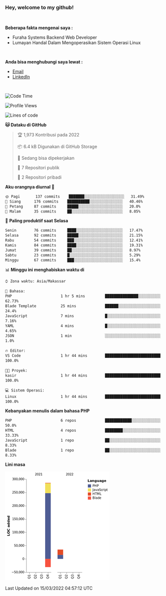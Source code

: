 <h3>Hey, welcome to my github!</h3>

<br>

<p><strong>Beberapa fakta mengenai saya :</strong></p>

<ul>
  <li>Furaha Systems Backend Web Developer</li>
  <li>Lumayan Handal Dalam Mengoperasikan Sistem Operasi Linux</li>
</ul>

<br>

<p><strong>Anda bisa menghubungi saya lewat :</strong></p>

<ul>
  <li><a href="mailto:renaldiapriyanto419@gmail.com">Email</a></li>
  <li><a href="https://www.linkedin.com/in/renaldi-kadang-314314206/">LinkedIn</a></li>
</ul>

<br>

<!--START_SECTION:waka-->
![Code Time](http://img.shields.io/badge/Code%20Time-36%20hrs%208%20mins-blue)

![Profile Views](http://img.shields.io/badge/Profil%20dilihat-7-blue)

![Lines of code](https://img.shields.io/badge/Sejak%20Hello%20World%20aku%20telah%20menulis-291%20Thousand%20baris%20kode-blue)

**🐱 Dataku di GitHub** 

> 🏆 1,973 Kontribusi pada 2022
 > 
> 📦 6.4 kB Digunakan di GitHub Storage 
 > 
> 💼 Sedang bisa dipekerjakan
 > 
> 📜 7 Repositori publik 
 > 
> 🔑 2 Repositori pribadi  
 > 
**Aku orangnya diurnal 🐤** 

```text
🌞 Pagi       137 commits    ███████░░░░░░░░░░░░░░░░░░   31.49% 
🌆 Siang      176 commits    ██████████░░░░░░░░░░░░░░░   40.46% 
🌃 Petang     87 commits     █████░░░░░░░░░░░░░░░░░░░░   20.0% 
🌙 Malam      35 commits     ██░░░░░░░░░░░░░░░░░░░░░░░   8.05%

```
📅 **Paling produktif saat Selasa** 

```text
Senin        76 commits     ████░░░░░░░░░░░░░░░░░░░░░   17.47% 
Selasa       92 commits     █████░░░░░░░░░░░░░░░░░░░░   21.15% 
Rabu         54 commits     ███░░░░░░░░░░░░░░░░░░░░░░   12.41% 
Kamis        84 commits     ████░░░░░░░░░░░░░░░░░░░░░   19.31% 
Jumat        39 commits     ██░░░░░░░░░░░░░░░░░░░░░░░   8.97% 
Sabtu        23 commits     █░░░░░░░░░░░░░░░░░░░░░░░░   5.29% 
Minggu       67 commits     ███░░░░░░░░░░░░░░░░░░░░░░   15.4%

```


📊 **Minggu ini menghabiskan waktu di** 

```text
⌚︎ Zona waktu: Asia/Makassar

💬 Bahasa: 
PHP                      1 hr 5 mins         ███████████████░░░░░░░░░░   62.73% 
Blade Template           25 mins             ██████░░░░░░░░░░░░░░░░░░░   24.4% 
JavaScript               7 mins              █░░░░░░░░░░░░░░░░░░░░░░░░   7.16% 
YAML                     4 mins              █░░░░░░░░░░░░░░░░░░░░░░░░   4.65% 
JSON                     1 min               ░░░░░░░░░░░░░░░░░░░░░░░░░   1.0%

🔥 Editor: 
VS Code                  1 hr 44 mins        █████████████████████████   100.0%

🐱‍💻 Proyek: 
kasir                    1 hr 44 mins        █████████████████████████   100.0%

💻 Sistem Operasi: 
Linux                    1 hr 44 mins        █████████████████████████   100.0%

```

**Kebanyakan menulis dalam bahasa PHP** 

```text
PHP                      6 repos             ████████████░░░░░░░░░░░░░   50.0% 
HTML                     4 repos             ████████░░░░░░░░░░░░░░░░░   33.33% 
JavaScript               1 repo              ██░░░░░░░░░░░░░░░░░░░░░░░   8.33% 
Blade                    1 repo              ██░░░░░░░░░░░░░░░░░░░░░░░   8.33%

```


**Lini masa**

![Chart not found](https://raw.githubusercontent.com/Sylent-Sys/Sylent-Sys/main/charts/bar_graph.png) 


 Last Updated on 15/03/2022 04:57:12 UTC
<!--END_SECTION:waka-->
